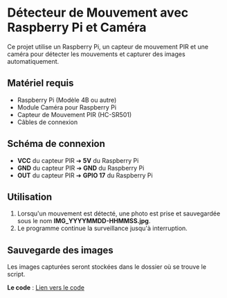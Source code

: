 # Détecteur de Mouvement avec Raspberry Pi et Caméra

Ce projet utilise un Raspberry Pi, un capteur de mouvement PIR et une caméra pour détecter les mouvements et capturer des images automatiquement.

## Matériel requis
- Raspberry Pi (Modèle 4B ou autre)
- Module Caméra pour Raspberry Pi
- Capteur de Mouvement PIR (HC-SR501)
- Câbles de connexion

## Schéma de connexion
- **VCC** du capteur PIR ➔ **5V** du Raspberry Pi
- **GND** du capteur PIR ➔ **GND** du Raspberry Pi
- **OUT** du capteur PIR ➔ **GPIO 17** du Raspberry Pi

## Utilisation
1. Lorsqu'un mouvement est détecté, une photo est prise et sauvegardée sous le nom **IMG_YYYYMMDD-HHMMSS.jpg**.
2. Le programme continue la surveillance jusqu'à interruption.

## Sauvegarde des images
Les images capturées seront stockées dans le dossier où se trouve le script.

**Le code** : [Lien vers le code](https://github.com/charles-brams/Detecteur_mouvement/blob/main/Code_detecteur_mouvement.py)

